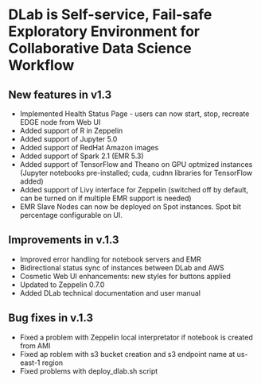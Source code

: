 # DLab is Self-service, Fail-safe Exploratory Environment for Collaborative Data Science Workflow

## New features in v1.3

- Implemented Health Status Page - users can now start, stop, recreate EDGE node from Web UI
- Added support of R in Zeppelin
- Added support of Jupyter 5.0
- Added support of RedHat Amazon images
- Added support of Spark 2.1 (EMR 5.3)
- Added support of TensorFlow and Theano on GPU optmized instances (Jupyter notebooks pre-installed; cuda, cudnn libraries for TensorFlow added)
- Added support of Livy interface for Zeppelin (switched off by default, can be turned on if multiple EMR support is needed)
- EMR Slave Nodes can now be deployed on Spot instances. Spot bit percentage configurable on UI.

## Improvements in v.1.3

- Improved error handling for notebook servers and EMR
- Bidirectional status sync of instances between DLab and AWS
- Cosmetic Web UI enhancements: new styles for buttons applied
- Updated to Zeppelin 0.7.0
- Added DLab technical documentation and user manual

## Bug fixes in v.1.3

- Fixed a problem with Zeppelin local interpretator if notebook is created from AMI
- Fixed ap roblem with s3 bucket creation and s3 endpoint name at us-east-1 region
- Fixed problems with deploy_dlab.sh script
